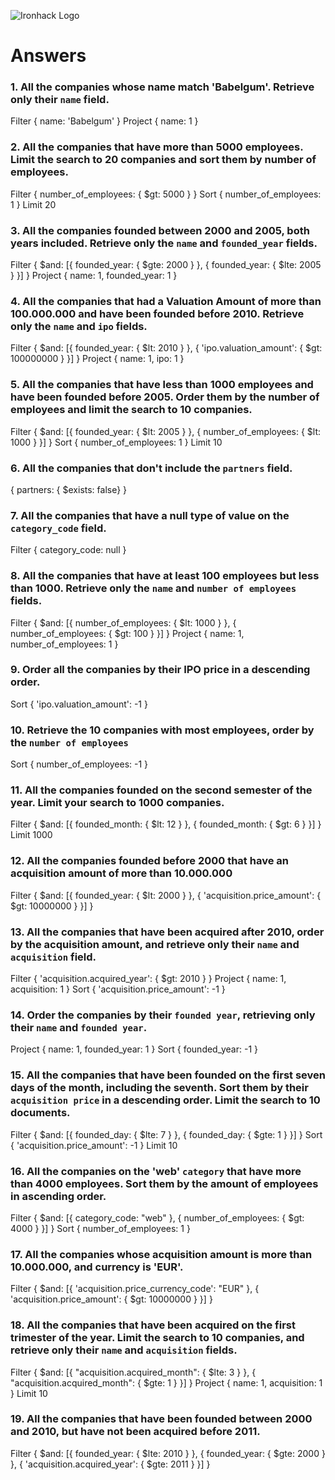 ![Ironhack Logo](https://i.imgur.com/1QgrNNw.png)

# Answers

### 1. All the companies whose name match 'Babelgum'. Retrieve only their `name` field.

Filter { name: 'Babelgum' } 
Project { name: 1 }

### 2. All the companies that have more than 5000 employees. Limit the search to 20 companies and sort them by **number of employees**.

Filter { number_of_employees: { $gt: 5000 } }
Sort { number_of_employees: 1 }
Limit 20

### 3. All the companies founded between 2000 and 2005, both years included. Retrieve only the `name` and `founded_year` fields.

Filter { $and: [{ founded_year: { $gte: 2000 } }, { founded_year: { $lte: 2005 } }] }
Project { name: 1, founded_year: 1 }

### 4. All the companies that had a Valuation Amount of more than 100.000.000 and have been founded before 2010. Retrieve only the `name` and `ipo` fields.

Filter { $and: [{ founded_year: { $lt: 2010 } }, { 'ipo.valuation_amount': { $gt: 100000000 } }] }
Project { name: 1, ipo: 1 }

### 5. All the companies that have less than 1000 employees and have been founded before 2005. Order them by the number of employees and limit the search to 10 companies.

Filter { $and: [{ founded_year: { $lt: 2005 } }, { number_of_employees: { $lt: 1000 } }] }
Sort { number_of_employees: 1 }
Limit 10

### 6. All the companies that don't include the `partners` field.

{ partners: { $exists: false} }

### 7. All the companies that have a null type of value on the `category_code` field.

Filter { category_code: null } 

### 8. All the companies that have at least 100 employees but less than 1000. Retrieve only the `name` and `number of employees` fields.

Filter { $and: [{ number_of_employees: { $lt: 1000 } }, { number_of_employees: { $gt: 100 } }] }
Project { name: 1, number_of_employees: 1 }

### 9. Order all the companies by their IPO price in a descending order.

Sort { 'ipo.valuation_amount': -1 }

### 10. Retrieve the 10 companies with most employees, order by the `number of employees`

Sort { number_of_employees: -1 }

### 11. All the companies founded on the second semester of the year. Limit your search to 1000 companies.

Filter { $and: [{ founded_month: { $lt: 12 } }, { founded_month: { $gt: 6 } }] }
Limit 1000 

### 12. All the companies founded before 2000 that have an acquisition amount of more than 10.000.000

Filter { $and: [{ founded_year: { $lt: 2000 } }, { 'acquisition.price_amount': { $gt: 10000000 } }] }

### 13. All the companies that have been acquired after 2010, order by the acquisition amount, and retrieve only their `name` and `acquisition` field.

Filter { 'acquisition.acquired_year': { $gt: 2010 } }
Project { name: 1, acquisition: 1 }
Sort { 'acquisition.price_amount': -1 }

### 14. Order the companies by their `founded year`, retrieving only their `name` and `founded year`.

Project { name: 1, founded_year: 1 }
Sort { founded_year: -1 }

### 15. All the companies that have been founded on the first seven days of the month, including the seventh. Sort them by their `acquisition price` in a descending order. Limit the search to 10 documents.

Filter { $and: [{ founded_day: { $lte: 7 } }, { founded_day: { $gte: 1 } }] }
Sort { 'acquisition.price_amount': -1 }
Limit 10 

### 16. All the companies on the 'web' `category` that have more than 4000 employees. Sort them by the amount of employees in ascending order.

Filter { $and: [{ category_code: "web" }, { number_of_employees: { $gt: 4000 } }] }
Sort { number_of_employees: 1 }

### 17. All the companies whose acquisition amount is more than 10.000.000, and currency is 'EUR'.

Filter { $and: [{ 'acquisition.price_currency_code': "EUR" }, { 'acquisition.price_amount': { $gt: 10000000 } }] }

### 18. All the companies that have been acquired on the first trimester of the year. Limit the search to 10 companies, and retrieve only their `name` and `acquisition` fields.

Filter { $and: [{ "acquisition.acquired_month": { $lte: 3 } }, { "acquisition.acquired_month": { $gte: 1 } }] }
Project { name: 1, acquisition: 1 }
Limit 10 

### 19. All the companies that have been founded between 2000 and 2010, but have not been acquired before 2011.

Filter { $and: [{ founded_year: { $lte: 2010 } }, { founded_year: { $gte: 2000 } }, { 'acquisition.acquired_year': { $gte: 2011 } }] }
